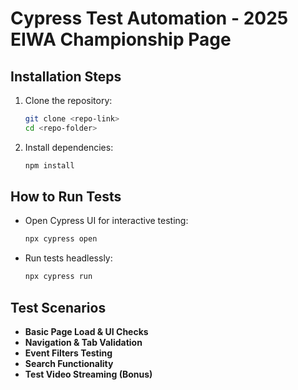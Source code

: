 # Cypress Test Automation - 2025 EIWA Championship Page

## Installation Steps
1. Clone the repository:
    ```bash
    git clone <repo-link>
    cd <repo-folder>
    ```
2. Install dependencies:
    ```bash
    npm install
    ```

## How to Run Tests
- Open Cypress UI for interactive testing:
    ```bash
    npx cypress open
    ```
- Run tests headlessly:
    ```bash
    npx cypress run
    ```

## Test Scenarios
- **Basic Page Load & UI Checks**
- **Navigation & Tab Validation**
- **Event Filters Testing**
- **Search Functionality**
- **Test Video Streaming (Bonus)**